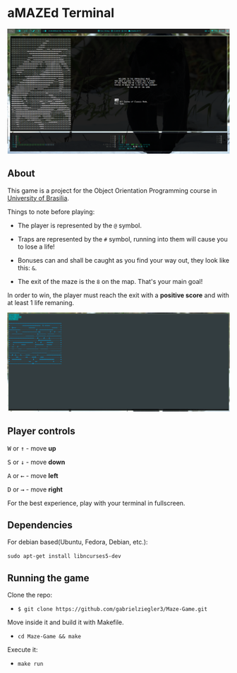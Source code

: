 # aMAZEd Terminal

![Main Menu](images/mainmenu.png)
## About

This game is a project for the Object Orientation Programming course in [University of Brasilia](https://www.unb.br/).

Things to note before playing:

* The player is represented by the `@` symbol.

* Traps are represented by the `#` symbol, running into them will cause you to lose a life!

* Bonuses can and shall be caught as you find your way out, they look like this: `&`.

* The exit of the maze is the `8` on the map. That's your main goal!

In order to win, the player must reach the exit with a **positive score** and with at least 1 life remaning.

![](images/stage2.png)

## Player controls

<kbd>W</kbd> or <kbd>↑</kbd> - move **up**

<kbd>S</kbd> or <kbd>↓</kbd> - move **down**

<kbd>A</kbd> or <kbd>←</kbd> - move **left**

<kbd>D</kbd> or <kbd>→</kbd> - move **right**

For the best experience, play with your terminal in fullscreen.

## Dependencies

For debian based(Ubuntu, Fedora, Debian, etc.):

`sudo apt-get install libncurses5-dev`

## Running the game

Clone the repo:

* `$ git clone https://github.com/gabrielziegler3/Maze-Game.git`

Move inside it and build it with Makefile.

* `cd Maze-Game && make`

Execute it:

* `make run`
